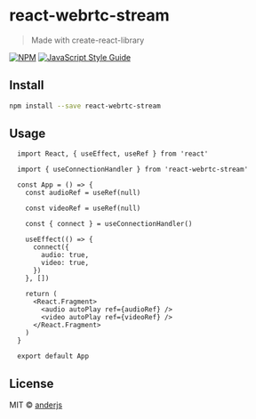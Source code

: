 # react-webrtc-stream

> Made with create-react-library

[![NPM](https://img.shields.io/npm/v/react-webrtc-stream.svg)](https://www.npmjs.com/package/react-webrtc-stream) [![JavaScript Style Guide](https://img.shields.io/badge/code_style-standard-brightgreen.svg)](https://standardjs.com)

## Install

```bash
npm install --save react-webrtc-stream
```

## Usage

```tsx
  import React, { useEffect, useRef } from 'react'

  import { useConnectionHandler } from 'react-webrtc-stream'

  const App = () => {
    const audioRef = useRef(null)

    const videoRef = useRef(null)

    const { connect } = useConnectionHandler()

    useEffect(() => {
      connect({
        audio: true,
        video: true,
      })
    }, [])

    return (
      <React.Fragment>
        <audio autoPlay ref={audioRef} />
        <video autoPlay ref={videoRef} />
      </React.Fragment>
    )
  }

  export default App
```

## License

MIT © [anderjs](https://github.com/anderjs)
